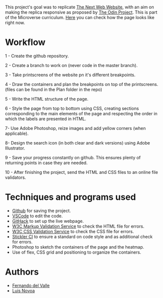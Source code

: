 This project's goal was to replicate [The Next Web Website](https://thenextweb.com/), with an aim on making the replica responsive as proposed by [The Odin Project](https://www.theodinproject.com/courses/html5-and-css3/lessons/building-with-responsive-design). This is part of the Microverse curriculum. [Here](https://raw.githack.com/luis-novoa/tnw-replica/dev/index.html) you can check how the page looks like right now.

# Workflow

1 - Create the github repository.

2 - Create a branch to work on (never code in the master branch).

3 - Take printscreens of the website pn it's different breakpoints.

4 - Draw the containers and plan the breakpoints on top of the printscreens. (files can be found in the Plan folder in the repo)

5 - Write the HTML structure of the page.

6 - Style the page from top to bottom using CSS, creating sections corresponding to the main elements of the page and respecting the order in which the labels are presented in HTML.

7- Use Adobe Photoshop, reize images and add yellow corners (when applicable).

8- Design the search icon (in both clear and dark versions) using Adobe Illustrator.

9 - Save your progress constantly on github. This ensures plenty of returning points in case they are needed.

10 - After finishing the project, send the HTML and CSS files to an online file validators.

# Techniques and programs used

- [Github](https://github.com) for saving the project.
- [VSCode](https://code.visualstudio.com/) to edit the code.
- [GitHack](https://raw.githack.com/) to set up the live webpage.
- [W3C Markup Validation Service](https://validator.w3.org/) to check the HTML file for errors.
- [W3C CSS Validation Service](https://jigsaw.w3.org/css-validator/) to check the CSS file for errors.
- [Stickler CI](https://stickler-ci.com) to ensure a standard on code style and as additional check for errors.
- Photoshop to sketch the containers of the page and the heatmap.
- Use of flex, CSS grid and positioning to organize the containers.

# Authors

- [Fernando del Valle](https://github.com/ferdelvalle)
- [Luis Novoa](https://github.com/luis-novoa)
